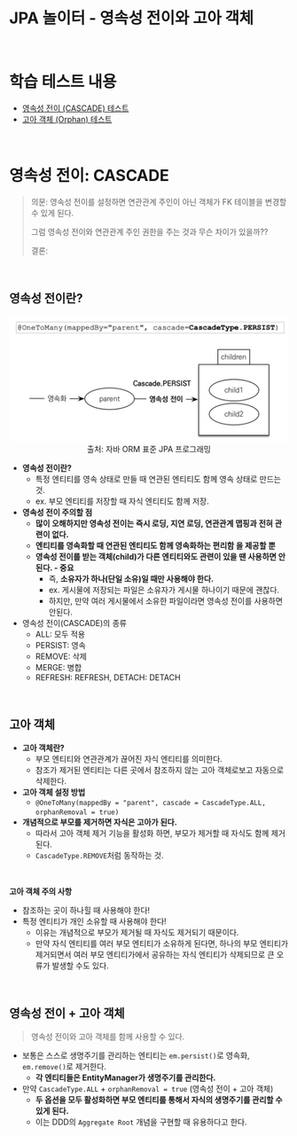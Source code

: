 # JPA 놀이터 - 영속성 전이와 고아 객체

<br>

# 학습 테스트 내용
- [영속성 전이 (CASCADE) 테스트](./src/test/java/com/binghe/CascadeTest.java)
- [고아 객체 (Orphan) 테스트](./src/test/java/com/binghe/OrphanTest.java)

<br>

# 영속성 전이: CASCADE
> 의문: 영속성 전이를 설정하면 연관관계 주인이 아닌 객체가 FK 테이블을 변경할 수 있게 된다.
> 
> 그럼 영속성 전이와 연관관계 주인 권한을 주는 것과 무슨 차이가 있을까??
> 
> 결론: 

<br>

## 영속성 전이란?

<p align="center"><img src="./image/cascade.png"><br>출처: 자바 ORM 표준 JPA 프로그래밍</p>

* **영속성 전이란?**
  * 특정 엔티티를 영속 상태로 만들 때 연관된 엔티티도 함께 영속 상태로 만드는 것.
  * ex. 부모 엔티티를 저장할 때 자식 엔티티도 함께 저장.
* **영속성 전이 주의할 점**
  * **많이 오해하지만 영속성 전이는 즉시 로딩, 지연 로딩, 연관관계 맵핑과 전혀 관련이 없다.**
  * **엔티티를 영속화할 때 연관된 엔티티도 함께 영속화하는 편리함 을 제공할 뿐**
  * **영속성 전이를 받는 객체(child)가 다른 엔티티와도 관련이 있을 땐 사용하면 안된다. - 중요**
    * 즉, **소유자가 하나(단일 소유)일 때만 사용해야 한다.**
    * ex. 게시물에 저장되는 파일은 소유자가 게시물 하나이기 때문에 괜찮다.
    * 하지만, 만약 여러 게시물에서 소유한 파일이라면 영속성 전이를 사용하면 안된다.
* 영속성 전이(CASCADE)의 종류
  * ALL: 모두 적용
  * PERSIST: 영속
  * REMOVE: 삭제
  * MERGE: 병합
  * REFRESH: REFRESH, DETACH: DETACH

<br>

## 고아 객체

* **고아 객체란?**
  * 부모 엔티티와 연관관계가 끊어진 자식 엔티티를 의미한다.
  * 참조가 제거된 엔티티는 다른 곳에서 참조하지 않는 고아 객체로보고 자동으로 삭제한다.
* **고아 객체 설정 방법**
  * `@OneToMany(mappedBy = "parent", cascade = CascadeType.ALL, orphanRemoval = true)`
* **개념적으로 부모를 제거하면 자식은 고아가 된다.**
  * 따라서 고아 객체 제거 기능을 활성화 하면, 부모가 제거할 때 자식도 함께 제거된다.
  * `CascadeType.REMOVE`처럼 동작하는 것.

<br>

**고아 객체 주의 사항**

* 참조하는 곳이 하나힐 때 사용해야 한다!
* 특정 엔티티가 개인 소유할 때 사용해야 한다!
  * 이유는 개념적으로 부모가 제거될 때 자식도 제거되기 때문이다.
  * 만약 자식 엔티티를 여러 부모 엔티티가 소유하게 된다면, 하나의 부모 엔티티가 제거되면서 여러 부모 엔티티가에서 공유하는 자식 엔티티가 삭제되므로 큰 오류가 발생할 수도 있다.

<br>

## 영속성 전이 + 고아 객체
> 영속성 전이와 고아 객체를 함께 사용할 수 있다.

* 보통은 스스로 생명주기를 관리하는 엔티티는 `em.persist()`로 영속화, `em.remove()`로 제거한다.
  * **각 엔티티들은 EntityManager가 생명주기를 관리한다.**
* 만약 `CascadeType.ALL` + `orphanRemoval = true` (영속성 전이 + 고아 객체)
  * **두 옵션을 모두 활성화하면 부모 엔티티를 통해서 자식의 생명주기를 관리할 수 있게 된다.**
  * 이는 DDD의 `Aggregate Root` 개념을 구현할 때 유용하다고 한다.

